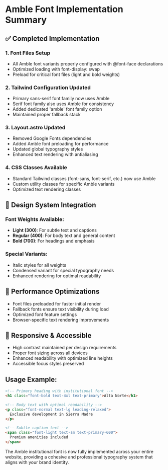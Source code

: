 # Amble Font Implementation Summary

## ✅ Completed Implementation

### 1. Font Files Setup
- All Amble font variants properly configured with @font-face declarations
- Optimized loading with font-display: swap
- Preload for critical font files (light and bold weights)

### 2. Tailwind Configuration Updated
- Primary sans-serif font family now uses Amble
- Serif font family also uses Amble for consistency  
- Added dedicated 'amble' font family option
- Maintained proper fallback stack

### 3. Layout.astro Updated
- Removed Google Fonts dependencies
- Added Amble font preloading for performance
- Updated global typography styles
- Enhanced text rendering with antialiasing

### 4. CSS Classes Available
- Standard Tailwind classes (font-sans, font-serif, etc.) now use Amble
- Custom utility classes for specific Amble variants
- Optimized text rendering classes

## 🎨 Design System Integration

### Font Weights Available:
- **Light (300)**: For subtle text and captions
- **Regular (400)**: For body text and general content  
- **Bold (700)**: For headings and emphasis

### Special Variants:
- Italic styles for all weights
- Condensed variant for special typography needs
- Enhanced rendering for optimal readability

## 🚀 Performance Optimizations

- Font files preloaded for faster initial render
- Fallback fonts ensure text visibility during load
- Optimized font feature settings
- Browser-specific text rendering improvements

## 📱 Responsive & Accessible

- High contrast maintained per design requirements
- Proper font sizing across all devices
- Enhanced readability with optimized line heights
- Accessible focus styles preserved

## Usage Example:
```html
<!-- Primary heading with institutional font -->
<h1 class="font-bold text-4xl text-primary">Alta Norte</h1>

<!-- Body text with optimal readability -->
<p class="font-normal text-lg leading-relaxed">
  Exclusive development in Sierra Madre
</p>

<!-- Subtle caption text -->
<span class="font-light text-sm text-primary-600">
  Premium amenities included
</span>
```

The Amble institutional font is now fully implemented across your entire website, providing a cohesive and professional typography system that aligns with your brand identity.
